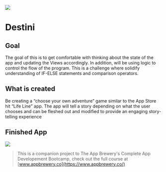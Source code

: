 ![](/Destini/Images.xcassets/AppIcon.appiconset/Icon-40@2x.png)
#  Destini

## Goal

The goal of this is to get comfortable with thinking about the state of the app and updating the Views accordingly. In addition, will be using logic to control the flow of the program. This is a challenge where solidify understanding of IF-ELSE statements and comparison operators.

## What is created

Be creating a “choose your own adventure” game similar to the App Store hit “Life Line” app. The app will tell a story depending on what the user chooses and can be fleshed out and modified to provide an engaging story-telling experience

## Finished App
![](IMB_vbySvV.gif)

>This is a companion project to The App Brewery's Complete App Developement Bootcamp, check out the full course at [www.appbrewery.co](https://www.appbrewery.co/)
